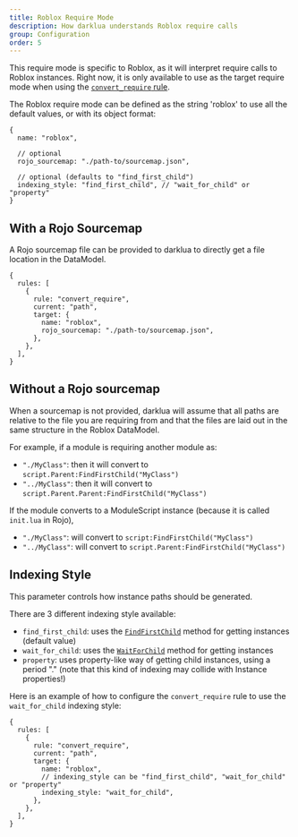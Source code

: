```yaml
---
title: Roblox Require Mode
description: How darklua understands Roblox require calls
group: Configuration
order: 5
---
```


This require mode is specific to Roblox, as it will interpret require calls to Roblox instances. Right now, it is only available to use as the target require mode when using the [`convert_require` rule](../rules/convert_require).

The Roblox require mode can be defined as the string 'roblox' to use all the default values, or with its object format:

```json5
{
  name: "roblox",

  // optional
  rojo_sourcemap: "./path-to/sourcemap.json",

  // optional (defaults to "find_first_child")
  indexing_style: "find_first_child", // "wait_for_child" or "property"
}
```

## With a Rojo Sourcemap

A Rojo sourcemap file can be provided to darklua to directly get a file location in the DataModel.

```json5
{
  rules: [
    {
      rule: "convert_require",
      current: "path",
      target: {
        name: "roblox",
        rojo_sourcemap: "./path-to/sourcemap.json",
      },
    },
  ],
}
```

## Without a Rojo sourcemap

When a sourcemap is not provided, darklua will assume that all paths are relative to the file you are requiring from and that the files are laid out in the same structure in the Roblox DataModel.

For example, if a module is requiring another module as:

- `"./MyClass"`: then it will convert to `script.Parent:FindFirstChild("MyClass")`
- `"../MyClass"`: then it will convert to `script.Parent.Parent:FindFirstChild("MyClass")`

If the module converts to a ModuleScript instance (because it is called `init.lua` in Rojo),

- `"./MyClass"`: will convert to `script:FindFirstChild("MyClass")`
- `"../MyClass"`: will convert to `script.Parent:FindFirstChild("MyClass")`

## Indexing Style

This parameter controls how instance paths should be generated.

There are 3 different indexing style available:

- `find_first_child`: uses the [`FindFirstChild`](https://create.roblox.com/docs/reference/engine/classes/Instance#FindFirstChild) method for getting instances (default value)
- `wait_for_child`: uses the [`WaitForChild`](https://create.roblox.com/docs/reference/engine/classes/Instance#WaitForChild) method for getting instances
- `property`: uses property-like way of getting child instances, using a period "." (note that this kind of indexing may collide with Instance properties!)

Here is an example of how to configure the `convert_require` rule to use the `wait_for_child` indexing style:

```json5
{
  rules: [
    {
      rule: "convert_require",
      current: "path",
      target: {
        name: "roblox",
        // indexing_style can be "find_first_child", "wait_for_child" or "property"
        indexing_style: "wait_for_child",
      },
    },
  ],
}
```
